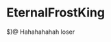 EternalFrostKing
================


  <help> $)@ <InTerNAal><servER>
          <text>  Hahahahahah loser
